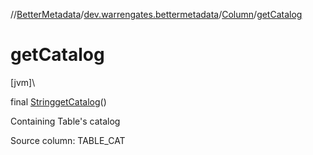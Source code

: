 //[BetterMetadata](../../../index.md)/[dev.warrengates.bettermetadata](../index.md)/[Column](index.md)/[getCatalog](get-catalog.md)

# getCatalog

[jvm]\

final [String](https://docs.oracle.com/javase/8/docs/api/java/lang/String.html)[getCatalog](get-catalog.md)()

Containing Table's catalog

Source column: TABLE_CAT
